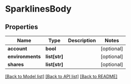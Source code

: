 # SparklinesBody

## Properties
Name | Type | Description | Notes
------------ | ------------- | ------------- | -------------
**account** | **bool** |  | [optional] 
**environments** | **list[str]** |  | [optional] 
**shares** | **list[str]** |  | [optional] 

[[Back to Model list]](../README.md#documentation-for-models) [[Back to API list]](../README.md#documentation-for-api-endpoints) [[Back to README]](../README.md)

